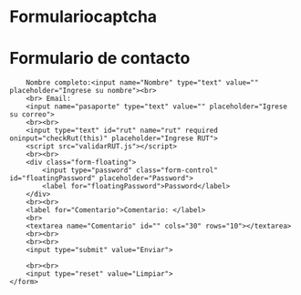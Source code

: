 # Formulariocaptcha
<!DOCTYPE html>
<html lang="es">

<head>
    <meta charset="UTF-8">
    <meta http-equiv="X-UA-Compatible" content="IE=edge">
    <meta name="viewport" content="width=device-width, initial-scale=1.0">
    <title>Ejemplo formulario</title>

</script>
</head>

<body>
    <h1>Formulario de contacto</h1>
    <form action="procesar.php" method="get" name="fomulario">
      
        Nombre completo:<input name="Nombre" type="text" value="" placeholder="Ingrese su nombre"><br>
        <br> Email:
        <input name="pasaporte" type="text" value="" placeholder="Igrese su correo">
        <br><br>
        <input type="text" id="rut" name="rut" required oninput="checkRut(this)" placeholder="Ingrese RUT">
        <script src="validarRUT.js"></script>
        <br><br>
        <div class="form-floating">
            <input type="password" class="form-control" id="floatingPassword" placeholder="Password">
            <label for="floatingPassword">Password</label>
        </div>
        <br><br>
        <label for="Comentario">Comentario: </label>
        <br>
        <textarea name="Comentario" id="" cols="30" rows="10"></textarea>
        <br><br>
        <br><br>
        <input type="submit" value="Enviar">
        
        <br><br>
        <input type="reset" value="Limpiar">
    </form>
</body>

</html>
